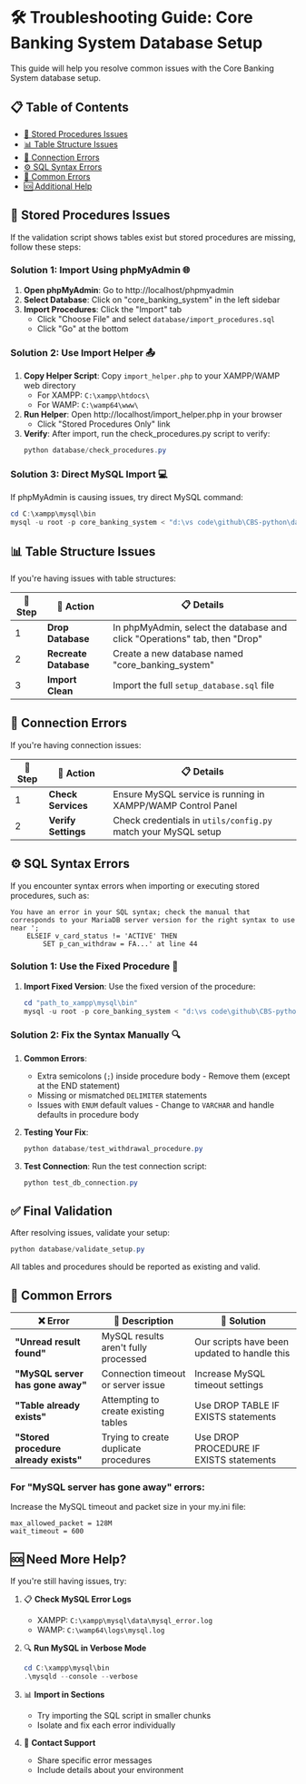 # 🛠️ Troubleshooting Guide: Core Banking System Database Setup

This guide will help you resolve common issues with the Core Banking System database setup.

## 📋 Table of Contents
- [🔄 Stored Procedures Issues](#stored-procedures-issues)
- [📊 Table Structure Issues](#table-structure-issues)
- [🔌 Connection Errors](#connection-errors)
- [⚙️ SQL Syntax Errors](#sql-syntax-errors)
- [🐞 Common Errors](#common-errors)
- [🆘 Additional Help](#additional-help)

## 🔄 Stored Procedures Issues <a name="stored-procedures-issues"></a>

If the validation script shows tables exist but stored procedures are missing, follow these steps:

### Solution 1: Import Using phpMyAdmin 🌐

1. **Open phpMyAdmin**: Go to http://localhost/phpmyadmin
2. **Select Database**: Click on "core_banking_system" in the left sidebar
3. **Import Procedures**: Click the "Import" tab
   - Click "Choose File" and select `database/import_procedures.sql`
   - Click "Go" at the bottom

### Solution 2: Use Import Helper 📤

1. **Copy Helper Script**: Copy `import_helper.php` to your XAMPP/WAMP web directory
   - For XAMPP: `C:\xampp\htdocs\`
   - For WAMP: `C:\wamp64\www\`
2. **Run Helper**: Open http://localhost/import_helper.php in your browser
   - Click "Stored Procedures Only" link
3. **Verify**: After import, run the check_procedures.py script to verify:
   ```powershell
   python database/check_procedures.py
   ```

### Solution 3: Direct MySQL Import 💻

If phpMyAdmin is causing issues, try direct MySQL command:

```powershell
cd C:\xampp\mysql\bin
mysql -u root -p core_banking_system < "d:\vs code\github\CBS-python\database\import_procedures.sql"
```

## 📊 Table Structure Issues <a name="table-structure-issues"></a>

If you're having issues with table structures:

| 🔢 Step | 📝 Action | 📋 Details |
|---------|----------|-----------|
| 1 | **Drop Database** | In phpMyAdmin, select the database and click "Operations" tab, then "Drop" |
| 2 | **Recreate Database** | Create a new database named "core_banking_system" |
| 3 | **Import Clean** | Import the full `setup_database.sql` file |

## 🔌 Connection Errors <a name="connection-errors"></a>

If you're having connection issues:

| 🔢 Step | 📝 Action | 📋 Details |
|---------|----------|-----------|
| 1 | **Check Services** | Ensure MySQL service is running in XAMPP/WAMP Control Panel |
| 2 | **Verify Settings** | Check credentials in `utils/config.py` match your MySQL setup |

## ⚙️ SQL Syntax Errors <a name="sql-syntax-errors"></a>

If you encounter syntax errors when importing or executing stored procedures, such as:

```
You have an error in your SQL syntax; check the manual that corresponds to your MariaDB server version for the right syntax to use near ';
    ELSEIF v_card_status != 'ACTIVE' THEN
        SET p_can_withdraw = FA...' at line 44
```

### Solution 1: Use the Fixed Procedure 🔧

1. **Import Fixed Version**: Use the fixed version of the procedure:
   ```powershell
   cd "path_to_xampp\mysql\bin"
   mysql -u root -p core_banking_system < "d:\vs code\github\CBS-python\database\fixed_procedure.sql"
   ```

### Solution 2: Fix the Syntax Manually 🔍

1. **Common Errors**:
   - Extra semicolons (`;`) inside procedure body - Remove them (except at the END statement)
   - Missing or mismatched `DELIMITER` statements
   - Issues with `ENUM` default values - Change to `VARCHAR` and handle defaults in procedure body

2. **Testing Your Fix**:
   ```powershell
   python database/test_withdrawal_procedure.py
   ```
3. **Test Connection**: Run the test connection script:
   ```powershell
   python test_db_connection.py
   ```

## ✅ Final Validation

After resolving issues, validate your setup:

```powershell
python database/validate_setup.py
```

All tables and procedures should be reported as existing and valid.

## 🐞 Common Errors <a name="common-errors"></a>

| ❌ Error | 📝 Description | 🔧 Solution |
|---------|--------------|-----------|
| **"Unread result found"** | MySQL results aren't fully processed | Our scripts have been updated to handle this |
| **"MySQL server has gone away"** | Connection timeout or server issue | Increase MySQL timeout settings |
| **"Table already exists"** | Attempting to create existing tables | Use DROP TABLE IF EXISTS statements |
| **"Stored procedure already exists"** | Trying to create duplicate procedures | Use DROP PROCEDURE IF EXISTS statements |

### For "MySQL server has gone away" errors:
Increase the MySQL timeout and packet size in your my.ini file:
```
max_allowed_packet = 128M
wait_timeout = 600
```

## 🆘 Need More Help? <a name="additional-help"></a>

If you're still having issues, try:

1. 📋 **Check MySQL Error Logs**
   - XAMPP: `C:\xampp\mysql\data\mysql_error.log`
   - WAMP: `C:\wamp64\logs\mysql.log`

2. 🔍 **Run MySQL in Verbose Mode**
   ```powershell
   cd C:\xampp\mysql\bin
   .\mysqld --console --verbose
   ```

3. 📊 **Import in Sections**
   - Try importing the SQL script in smaller chunks
   - Isolate and fix each error individually

4. 📱 **Contact Support**
   - Share specific error messages
   - Include details about your environment
